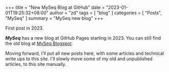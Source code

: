 +++
title = "New MySeq Blog at GitHub"
date = "2023-01-01T19:25:32+08:00"
author = "zd"
tags = [ "blog" ]
categories = [ "Posts", "MySeq" ] 
summary = "MySeq new blog"
+++

First post in 2023.

***MySeq*** has a new blog at GitHub Pages starting in 2023. You can still find the old blog at [MySeq Blogspot](https://myseq.blogspot.com/).

Moving forward, I'll put all new posts here, with some articles and technical write ups to this site. I'll slowly move some of my old and unpublished articles, to this site manually. 


